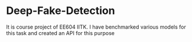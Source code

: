# Deep-Fake-Detection
It is course project of EE604 IITK. I have benchmarked various models for this task and created an API for this purpose
